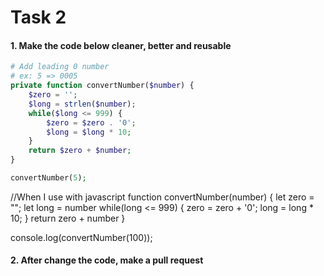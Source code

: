 # Task 2

#### 1. Make the code below cleaner, better and reusable

```php
# Add leading 0 number
# ex: 5 => 0005
private function convertNumber($number) {
    $zero = '';
    $long = strlen($number);
    while($long <= 999) {
        $zero = $zero . '0';
        $long = $long * 10; 
    }
    return $zero + $number;
}

convertNumber(5);
```
//When I use with javascript
function convertNumber(number) {
    let zero = "";
    let long = number
    while(long <= 999) {
        zero = zero + '0';
        long = long * 10;
    }
    return zero + number
}

console.log(convertNumber(100));

#### 2. After change the code, make a pull request
